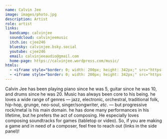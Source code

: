 ```yaml
---
name: Calvin Jee
image: images/photo.jpg
description: Artist
role: artist
links:
  bandcamp: calvinjee
  soundcloud: calvinjeemusic
  itch.io: cjee246
  bluesky: calvinjee.bsky.social
  youtube: cjee246
  email: calvinjeeaudio@gmail.com
  home-page: https://calvinjee.wordpress.com/music/
htmls:
  - <iframe style="border: 0; width: 200px; height: 342px;" src="https://bandcamp.com/EmbeddedPlayer/album=848656855/size=large/bgcol=ffffff/linkcol=63b2cc/tracklist=false/transparent=true/" seamless><a href="https://calvinjee.bandcamp.com/album/piano-compositions">Piano Compositions by Calvin Jee</a></iframe>
  - <iframe style="border: 0; width: 200px; height: 342px;" src="https://bandcamp.com/EmbeddedPlayer/album=2559131815/size=large/bgcol=ffffff/linkcol=0687f5/tracklist=false/transparent=true/" seamless><a href="https://calvinjee.bandcamp.com/album/rpg-music-adventure-pack">RPG Music (Adventure Pack) by Calvin Jee</a></iframe>
---
```


Calvin Jee has been playing piano since he was 5, guitar since he was 10, and drums since he was 20. Music has always been core to his being. he loves a wide range of genres — jazz, electronic, orchestral, traditional folk, hip-hop, grunge, neo-soul, singer/songwriter, _etc_. — but progressive rock/metal is his main domain. he has done many performances in his lifetime, but he prefers the act of composing. He especially loves composing soundtracks for games (tabletop or video). So, if you are making a game and in need of a composer, feel free to reach out (links in the side panel)!
